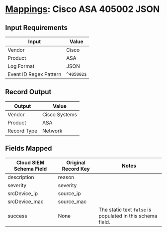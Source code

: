 # [Mappings](README.md): Cisco ASA 405002 JSON

## Input Requirements

|Input|Value|
|-----|-----|
|Vendor|Cisco|
|Product|ASA|
|Log Format|JSON|
|Event ID Regex Pattern|`^405002$`|

## Record Output

|Output|Value|
|------|-----|
|Vendor|Cisco Systems|
|Product|ASA|
|Record Type|Network|

## Fields Mapped

|Cloud SIEM Schema Field|Original Record Key|Notes|
|-----------------------|-------------------|-----|
|description|reason||
|severity|severity||
|srcDevice_ip|source_ip||
|srcDevice_mac|source_mac||
|success|None|The static text `false` is populated in this schema field.|

